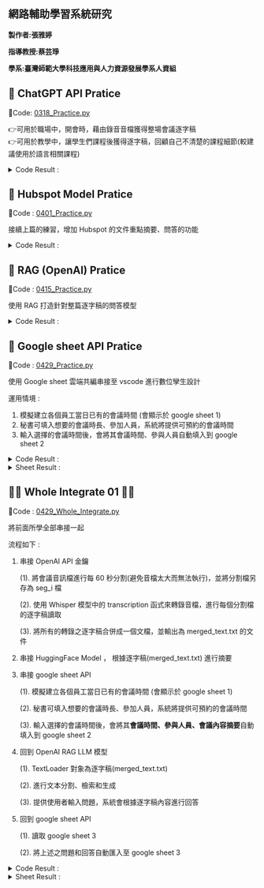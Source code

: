 ## 網路輔助學習系統研究 ##

**製作者:張雅婷**


**指導教授:蔡芸琤**


**學系:臺灣師範大學科技應用與人力資源發展學系人資組**


**🔖 ChatGPT API Pratice**
------------------------------
🔗Code: [0318_Practice.py](https://github.com/ChristineYa-Ting/net_learning/blob/main/0318_Practice.py)

👉可用於職場中，開會時，藉由錄音音檔獲得整場會議逐字稿  
👉可用於教學中，讓學生們課程後獲得逐字稿，回顧自己不清楚的課程細節(較建議使用於語言相關課程)

<details> 
  <summary> Code Result :  </summary>
  
  ![Picture](https://github.com/ChristineYa-Ting/net_learning/blob/main/Result_Picture/0318_Result.png)
  
</details>



**🛒 Hubspot Model Pratice**
------------------------------
🔗Code : [0401_Practice.py](https://github.com/ChristineYa-Ting/net_learning/blob/main/0401_Practice.py)

接續上篇的練習，增加 Hubspot 的文件重點摘要、問答的功能

<details> 
  <summary> Code Result :  </summary>
  
  ![Picture](https://github.com/ChristineYa-Ting/net_learning/blob/main/Result_Picture/0401_Result.png)
  
</details>



**💫 RAG (OpenAI) Pratice**
------------------------------
🔗Code : [0415_Practice.py](https://github.com/ChristineYa-Ting/net_learning/blob/main/0415_Practice.py)

使用 RAG 打造針對整篇逐字稿的問答模型

<details> 
  <summary> Code Result :  </summary>
  
  ![Picture](https://github.com/ChristineYa-Ting/net_learning/blob/main/Result_Picture/0415_Result.png)
  
</details>



**📑 Google sheet API Pratice**
----------------------------------
🔗Code : [0429_Practice.py](https://github.com/ChristineYa-Ting/net_learning/blob/main/0429_Practice.py)

使用 Google sheet 雲端共編串接至 vscode 進行數位孿生設計

運用情境 :
1. 模擬建立各個員工當日已有的會議時間 (會顯示於 google sheet 1)
2. 秘書可填入想要的會議時長、參加人員，系統將提供可預約的會議時間
3. 輸入選擇的會議時間後，會將其會議時間、參與人員自動填入到 google sheet 2 

<details> 
  <summary> Code Result :  </summary>
  
  ![Picture](https://github.com/ChristineYa-Ting/net_learning/blob/main/Result_Picture/0429_result.png)
  
</details>

<details> 
  <summary> Sheet Result :  </summary>

  #### google sheet 1 : ####
  
  ![Picture](https://github.com/ChristineYa-Ting/net_learning/blob/main/Result_Picture/0429_google%20sheet%201.png)

  #### google sheet 2 : ####
  
  ![Picture](https://github.com/ChristineYa-Ting/net_learning/blob/main/Result_Picture/0429_google%20sheet%202.png)
  
</details>



**🚩🚩 Whole Integrate 01 🚩🚩**
--------------------------------------------
🔗Code : [0429_Whole_Integrate.py](https://github.com/ChristineYa-Ting/net_learning/blob/main/0429_Whole_Integrate.py)

將前面所學全部串接一起

流程如下 :
1. 串接 OpenAI API 金鑰
   
   (1). 將會議音訊檔進行每 60 秒分割(避免音檔太大而無法執行)，並將分割檔另存為 seg_i 檔

   (2). 使用 Whisper 模型中的 transcription 函式來轉錄音檔，進行每個分割檔的逐字稿讀取

   (3). 將所有的轉錄之逐字稿合併成一個文檔，並輸出為 merged_text.txt 的文件

2. 串接 HuggingFace Model ， 根據逐字稿(merged_text.txt) 進行摘要
3. 串接 google sheet API

   (1). 模擬建立各個員工當日已有的會議時間 (會顯示於 google sheet 1)

   (2). 秘書可填入想要的會議時長、參加人員，系統將提供可預約的會議時間

   (3). 輸入選擇的會議時間後，會將其**會議時間、參與人員、會議內容摘要**自動填入到 google sheet 2 

4. 回到 OpenAI RAG LLM 模型

   (1). TextLoader 對象為逐字稿(merged_text.txt)

   (2). 進行文本分割、檢索和生成

   (3). 提供使用者輸入問題，系統會根據逐字稿內容進行回答

5. 回到 google sheet API
   
   (1). 讀取 google sheet 3

   (2). 將上述之問題和回答自動匯入至 google sheet 3


<details> 
  <summary> Code Result :  </summary>
  
  ![Picture](https://github.com/ChristineYa-Ting/net_learning/blob/main/Result_Picture/Whole_Integrate_result1.png)
  ![Picture](https://github.com/ChristineYa-Ting/net_learning/blob/main/Result_Picture/Whole_Integrate_result2.png)
  
</details>

<details> 
  <summary> Sheet Result :  </summary>

  #### google sheet 1 : ####
  
  ![Picture](https://github.com/ChristineYa-Ting/net_learning/blob/main/Result_Picture/whole_integrate_google%20sheet%201.png)

  #### google sheet 2 : ####
  
  ![Picture](https://github.com/ChristineYa-Ting/net_learning/blob/main/Result_Picture/whole_integrate_google%20sheet%202.png)

  #### google sheet 3 : ####
  
  ![Picture](https://github.com/ChristineYa-Ting/net_learning/blob/main/Result_Picture/whole_integrate_google%20sheet%203.png)
  
</details>
